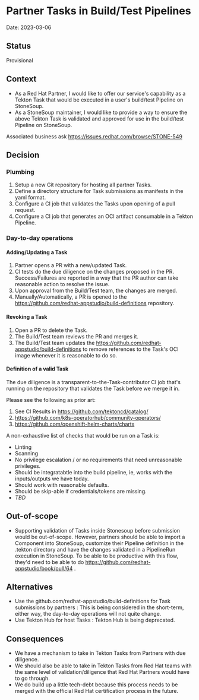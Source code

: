 # Partner Tasks in Build/Test Pipelines

Date: 2023-03-06

## Status

Provisional

## Context

* As a Red Hat Partner, I would like to offer our service's capability as a Tekton Task that would be executed in a user's build/test Pipeline on StoneSoup.
* As a StoneSoup maintainer, I would like to provide a way to ensure the above Tekton Task is validated and approved for use in the build/test Pipeline on StoneSoup.

Associated business ask
https://issues.redhat.com/browse/STONE-549

## Decision

### Plumbing

1. Setup a new Git repository for hosting all partner Tasks.
2. Define a directory structure for Task submissions as manifests in the yaml format.
3. Configure a CI job that validates the Tasks upon opening of a pull request.
4. Configure a CI job that generates an OCI artifact consumable in a Tekton Pipeline.

### Day-to-day operations

#### Adding/Updating a Task

1. Partner opens a PR with a new/updated Task.
2. CI tests do the due diligence on the changes proposed in the PR. Success/Failures are reported in a way that the PR author can take reasonable 
action to resolve the issue.
3. Upon approval from the Build/Test team, the changes are merged.
4. Manually/Automatically, a PR is opened to the https://github.com/redhat-appstudio/build-definitions repository.

#### Revoking a Task
1. Open a PR to delete the Task.
2. The Build/Test team reviews the PR and merges it.
3. The Build/Test team updates the https://github.com/redhat-appstudio/build-definitions to remove references to the Task's OCI image whenever it is reasonable to do so.

#### Definition of a valid Task

The due diligence is a transparent-to-the-Task-contributor CI job that's running on the repository that validates the Task before we merge it in. 

Please see the following as prior art:
1. See CI Results in https://github.com/tektoncd/catalog/
2. https://github.com/k8s-operatorhub/community-operators/
2. https://github.com/openshift-helm-charts/charts

A non-exhaustive list of checks that would be run on a Task is:

* Linting
* Scanning
* No privilege escalation / or no requirements that need unreasonable privileges.
* Should be integratabtle into the build pipeline, ie, works with the inputs/outputs we have today.
* Should work with reasonable defaults.
* Should be skip-able if credentials/tokens are missing.
* *TBD*

## Out-of-scope

* Supporting validation of Tasks inside Stonesoup before submission would be out-of-scope. However, partners should be able to import a 
Component into StoneSoup, customize their Pipeline definition in the .tekton directory and have the changes validated in a PipelineRun execution in StoneSoup. To be able to be productive with this flow, they'd need to be able to do https://github.com/redhat-appstudio/book/pull/64 .

## Alternatives

* Use the github.com/redhat-appstudio/build-definitions for Task submissions by partners : This is being considered in the short-term, either way, the day-to-day operations will not quite change.
* Use Tekton Hub for host Tasks : Tekton Hub is being deprecated.


## Consequences

* We have a mechanism to take in Tekton Tasks from Partners with due diligence.
* We should also be able to take in Tekton Tasks from Red Hat teams with the same level of validation/diligence that Red Hat Partners would have to go through.
* We do build up a little tech-debt because this process needs to be merged with the official Red Hat certification process in the future.




